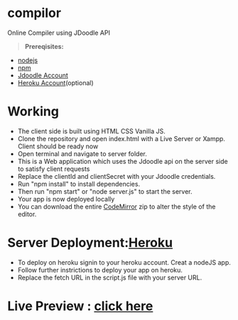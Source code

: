 # compilor
Online Compiler using JDoodle API
> **Prereqisites:**
* [nodejs](https://www.nodejs.org)
* [npm](https://www.npmjs.com)
* [Jdoodle Account](https://www.jdoodle.com)
* [Heroku Account](https://www.heroku.com)(optional)

# Working
* The client side is built using HTML CSS Vanilla JS. 
* Clone the repository and open index.html with a Live Server or Xampp. Client should be ready now
* Open terminal and navigate to server folder. 
* This is a Web application which uses the Jdoodle api on the server side to satisfy client requests
* Replace the clientId and clientSecret with your Jdoodle credentials.
* Run "npm install" to install dependencies.
* Then run "npm start" or "node server.js" to start the server. 
* Your app is now deployed locally
* You can download the entire [CodeMirror](https://www.codemirror.net) zip to alter the style of the editor.

# Server Deployment:[Heroku](https://www.heroku.com)
* To deploy on heroku signin to your heroku account. Creat a nodeJS app.
* Follow further instrictions to deploy your app on heroku.
* Replace the fetch URL in the script.js file with your server URL.

# Live Preview : [click here](https://www.compilor.study)
